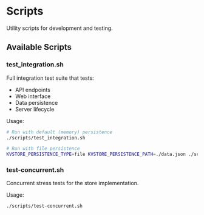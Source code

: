 # Scripts

Utility scripts for development and testing.

## Available Scripts

### test_integration.sh

Full integration test suite that tests:
- API endpoints
- Web interface
- Data persistence
- Server lifecycle

Usage:
```bash
# Run with default (memory) persistence
./scripts/test_integration.sh

# Run with file persistence
KVSTORE_PERSISTENCE_TYPE=file KVSTORE_PERSISTENCE_PATH=./data.json ./scripts/test_integration.sh
```

### test-concurrent.sh

Concurrent stress tests for the store implementation.

Usage:
```bash
./scripts/test-concurrent.sh
```